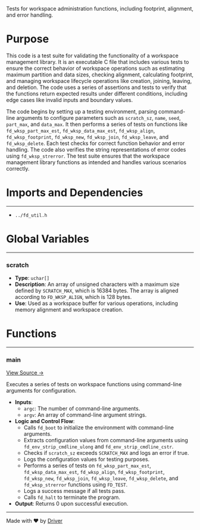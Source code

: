 <!--------------------------------------------------------------------------------->
<!-- IMPORTANT: This file is auto-generated by Driver (https://driver.ai). -------->
<!-- Manual edits may be overwritten on future commits. --------------------------->
<!--------------------------------------------------------------------------------->

Tests for workspace administration functions, including footprint, alignment, and error handling.

# Purpose
This code is a test suite for validating the functionality of a workspace management library. It is an executable C file that includes various tests to ensure the correct behavior of workspace operations such as estimating maximum partition and data sizes, checking alignment, calculating footprint, and managing workspace lifecycle operations like creation, joining, leaving, and deletion. The code uses a series of assertions and tests to verify that the functions return expected results under different conditions, including edge cases like invalid inputs and boundary values.

The code begins by setting up a testing environment, parsing command-line arguments to configure parameters such as `scratch_sz`, `name`, `seed`, `part_max`, and `data_max`. It then performs a series of tests on functions like `fd_wksp_part_max_est`, `fd_wksp_data_max_est`, `fd_wksp_align`, `fd_wksp_footprint`, `fd_wksp_new`, `fd_wksp_join`, `fd_wksp_leave`, and `fd_wksp_delete`. Each test checks for correct function behavior and error handling. The code also verifies the string representations of error codes using `fd_wksp_strerror`. The test suite ensures that the workspace management library functions as intended and handles various scenarios correctly.
# Imports and Dependencies

---
- `../fd_util.h`


# Global Variables

---
### scratch
- **Type**: ``uchar[]``
- **Description**: An array of unsigned characters with a maximum size defined by `SCRATCH_MAX`, which is 16384 bytes. The array is aligned according to `FD_WKSP_ALIGN`, which is 128 bytes.
- **Use**: Used as a workspace buffer for various operations, including memory alignment and workspace creation.


# Functions

---
### main<!-- {{#callable:main}} -->
[View Source →](<../../../../../src/util/wksp/test_wksp_admin.c#L13>)

Executes a series of tests on workspace functions using command-line arguments for configuration.
- **Inputs**:
    - `argc`: The number of command-line arguments.
    - `argv`: An array of command-line argument strings.
- **Logic and Control Flow**:
    - Calls `fd_boot` to initialize the environment with command-line arguments.
    - Extracts configuration values from command-line arguments using `fd_env_strip_cmdline_ulong` and `fd_env_strip_cmdline_cstr`.
    - Checks if `scratch_sz` exceeds `SCRATCH_MAX` and logs an error if true.
    - Logs the configuration values for testing purposes.
    - Performs a series of tests on `fd_wksp_part_max_est`, `fd_wksp_data_max_est`, `fd_wksp_align`, `fd_wksp_footprint`, `fd_wksp_new`, `fd_wksp_join`, `fd_wksp_leave`, `fd_wksp_delete`, and `fd_wksp_strerror` functions using `FD_TEST`.
    - Logs a success message if all tests pass.
    - Calls `fd_halt` to terminate the program.
- **Output**: Returns 0 upon successful execution.



---
Made with ❤️ by [Driver](https://www.driver.ai/)